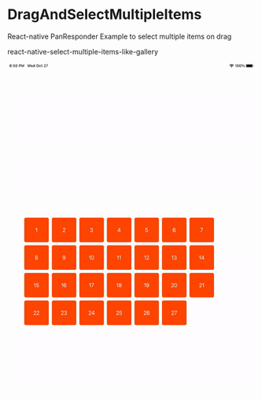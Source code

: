 # DragAndSelectMultipleItems
React-native PanResponder Example to select multiple items on drag

react-native-select-multiple-items-like-gallery

![myfile](https://github.com/sushantdsuwal/DragAndSelectMultipleItems/blob/main/dragNselect.gif)
